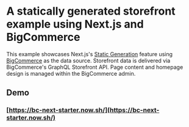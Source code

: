 # A statically generated storefront example using Next.js and BigCommerce

This example showcases Next.js's [Static Generation](/docs/basic-features/pages.md) feature using [BigCommerce](https://www.bigcommerce.com/) as the data source. Storefront data is delivered via BigCommerce's GraphQL Storefront API. Page content and homepage design is managed within the BigCommerce admin.

## Demo

### [https://bc-next-starter.now.sh/](https://bc-next-starter.now.sh/)
